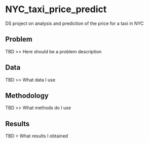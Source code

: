 # NYC_taxi_price_predict
DS project on analysis and prediction of the price for a taxi in NYC
## Problem
TBD >> Here should be a problem description
## Data
TBD >> What data I use
## Methodology
TBD >> What methods do I use
## Results
TBD > What results I obtained
